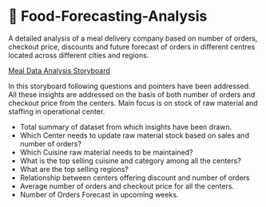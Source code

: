 # 📍 Food-Forecasting-Analysis

A detailed analysis of a meal delivery company based on number of orders, checkout price, discounts and future forecast of orders in different centres located across different cities and regions.

[Meal Data Analysis Storyboard](https://public.tableau.com/app/profile/sarath.chandrika.k/viz/Capstone_16299999014860/MealDeliveryCompanyAnalysis)

In this storyboard following questions and pointers have been addressed. All these insights are addressed on the basis of both number of orders and checkout price from the centers. Main focus is on stock of raw material and staffing in operational center. 

* Total summary of dataset from which insights have been drawn.
* Which Center needs to update raw material stock based on sales and number of orders?
* Which Cuisine raw material needs to be maintained? 
* What is the top selling cuisine and category among all the centers?
* What are the top selling regions? 
* Relationship between centers offering discount and number of orders
* Average number of orders and checkout price for all the centers. 
* Number of Orders Forecast in upcoming weeks. 
